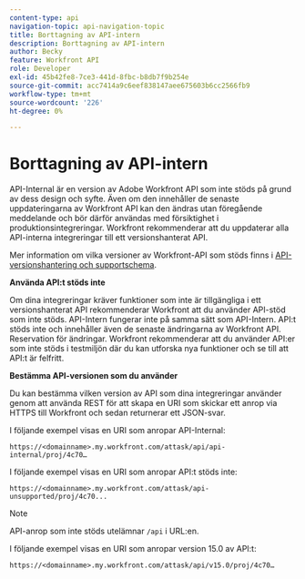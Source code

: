 ```yaml
---
content-type: api
navigation-topic: api-navigation-topic
title: Borttagning av API-intern
description: Borttagning av API-intern
author: Becky
feature: Workfront API
role: Developer
exl-id: 45b42fe8-7ce3-441d-8fbc-b8db7f9b254e
source-git-commit: acc7414a9c6eef838147aee675603b6cc2566fb9
workflow-type: tm+mt
source-wordcount: '226'
ht-degree: 0%

---
```


# Borttagning av API-intern

API-Internal är en version av Adobe Workfront API som inte stöds på grund av dess design och syfte. Även om den innehåller de senaste uppdateringarna av Workfront API kan den ändras utan föregående meddelande och bör därför användas med försiktighet i produktionsintegreringar. Workfront rekommenderar att du uppdaterar alla API-interna integreringar till ett versionshanterat API.

Mer information om vilka versioner av Workfront-API som stöds finns i [API-versionshantering och supportschema](../../wf-api/api/api-version-support-schedule.md).

**Använda API:t stöds inte**

Om dina integreringar kräver funktioner som inte är tillgängliga i ett versionshanterat API rekommenderar Workfront att du använder API-stöd som inte stöds. API-Intern fungerar inte på samma sätt som API-Intern. API:t stöds inte och innehåller även de senaste ändringarna av Workfront API. Reservation för ändringar. Workfront rekommenderar att du använder API:er som inte stöds i testmiljön där du kan utforska nya funktioner och se till att API:t är felfritt.

**Bestämma API-versionen som du använder**

Du kan bestämma vilken version av API som dina integreringar använder genom att använda REST för att skapa en URI som skickar ett anrop via HTTPS till Workfront och sedan returnerar ett JSON-svar.

I följande exempel visas en URI som anropar API-Internal:

```
https://<domainname>.my.workfront.com/attask/api/api-internal/proj/4c70…
```

I följande exempel visas en URI som anropar API:t stöds inte:

```
https://<domainname>.my.workfront.com/attask/api-unsupported/proj/4c70...
```

>[!NOTE]
>
>API-anrop som inte stöds utelämnar `/api` i URL:en.

I följande exempel visas en URI som anropar version 15.0 av API:t:

```
https://<domainname>.my.workfront.com/attask/api/v15.0/proj/4c70…
```
